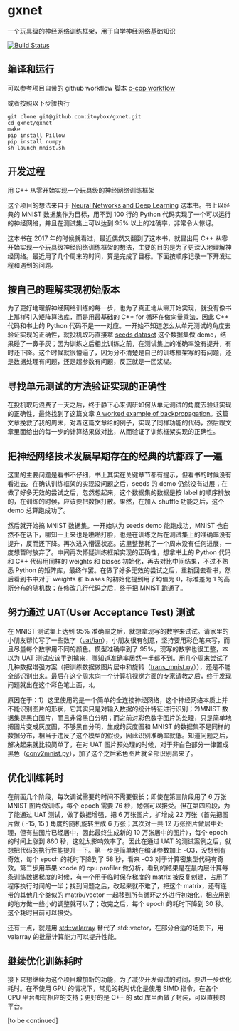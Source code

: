 # gxnet

一个玩具级的神经网络训练框架，用于自学神经网络基础知识

[![Build Status](https://github.com/liusifan/gxnet/actions/workflows/c-cpp.yml/badge.svg)](https://github.com/liusifan/gxnet/actions?query=workflow:ci)

编译和运行
--------
可以参考项目自带的 github workflow 脚本 [c-cpp workflow](.github/workflows/c-cpp.yml)

或者按照以下步骤执行
```
git clone git@github.com:itoybox/gxnet.git
cd gxnet/gxnet
make
pip install Pillow
pip install numpy
sh launch_mnist.sh
```

开发过程
-------
用 C++ 从零开始实现一个玩具级的神经网络训练框架

这个项目的想法来自于 [Neural Networks and Deep Learning](http://neuralnetworksanddeeplearning.com/) 这本书。书上以经典的 MNIST 数据集作为目标，用不到 100 行的 Python 代码实现了一个可以运行的神经网络，并且在测试集上可以达到 95% 以上的准确率，非常令人惊讶。

这本书在 2017 年的时候就看过，最近偶然又翻到了这本书，就冒出用 C++ 从零开始实现一个玩具级神经网络训练框架的想法，主要的目的是为了更深入地理解神经网络。最近用了几个周末的时间，算是完成了目标。下面按顺序记录一下开发过程和遇到的问题。

## 按自己的理解实现初始版本
为了更好地理解神经网络训练的每一步，也为了真正地从零开始实现，就没有像书上那样引入矩阵算法库，而是用最基础的 C++ for 循环在做向量乘法，因此 C++ 代码和书上的 Python 代码不是一一对应。一开始不知道怎么从单元测试的角度去验证实现的正确性，就投机取巧直接拿 [seeds dataset](https://www.kaggle.com/datasets/rwzhang/seeds-dataset) 这个数据集做 demo，结果碰了一鼻子灰；因为训练之后相比训练之前，在测试集上的准确率没有提升，有时还下降。这个时候就很懵逼了，因为分不清楚是自己的训练框架写的有问题，还是数据处理有问题，还是超参数有问题，反正就是一团浆糊。

## 寻找单元测试的方法验证实现的正确性
在投机取巧浪费了一天之后，终于静下心来调研如何从单元测试的角度去验证实现的正确性，最终找到了这篇文章 [A worked example of backpropagation](https://alexander-schiendorfer.github.io/2020/02/24/a-worked-example-of-backprop.html)。这篇文章挽救了我的周末，对着这篇文章给的例子，实现了同样功能的代码，然后跟文章里面给出的每一步的计算结果做对比，从而验证了训练框架实现的正确性。

## 把神经网络技术发展早期存在的经典的坑都踩了一遍
这里的主要问题是看书不仔细，书上其实在关键章节都有提示，但看书的时候没有看进去。在确认训练框架的实现没问题之后，seeds 的 demo 仍然没有进展；在做了好多无效的尝试之后，忽然想起来，这个数据集的数据是按 label 的顺序排放的，在训练的时候，应该要把数据打散。果然，在加入 shuffle 功能之后，这个 demo 总算跑成功了。

然后就开始搞 MNIST 数据集。一开始以为 seeds demo 能跑成功，MNIST 也自然不在话下，哪知一上来也是啪啪打脸，也是在训练之后在测试集上的准确率没有提升，反而还下降。再次进入懵逼状态。这里整整耗了一个周末没有任何进展，一度想暂时放弃了。中间再次怀疑训练框架实现的正确性，想拿书上的 Python 代码和 C++ 代码用同样的 weights 和 biases 初始化，再去对比中间结果，不过不熟悉 Python 的矩阵库，最终作罢。在做了好多无效的尝试之后，重新回去看书，然后看到书中对于 weights 和 biases 的初始化提到用了均值为 0，标准差为 1 的高斯分布的随机数；在修改几行代码之后，终于把 MNIST 跑通了。

## 努力通过 UAT(User Acceptance Test) 测试
在 MNIST 测试集上达到 95% 准确率之后，就想拿现写的数字来试试。请家里的小朋友帮忙写了一些数字（[uat/ian](gxnet/uat/ian)），小朋友很有创意，坚持要用彩色笔来写，而且尽量每个数字用不同的颜色。模型准确率到了 95%，现写的数字也很工整，本以为 UAT 测试应该手到擒来，哪知道准确率居然一半都不到。用几个周末尝试了几种数据增强方案（把训练数据做图片居中和旋转（[trans_mnist.py](gxnet/trans_mnist.py)）），还是不能全部识别出来。最后在这个周末向一个计算机视觉方面的专家请教之后，终于发现问题就出在这个彩色笔上面，:(。

原因在于：1）这里使用的是一个简单的全连接神经网络，这个神经网络本质上并不能识别图片的形状，它其实只是对输入数据的统计特征进行识别；2)MNIST 数据集是黑白图片，而且非常黑白分明；而之前对彩色数字图片的处理，只是简单地把图片变成灰度图，不够黑白分明，生成的灰度图和 MNIST 的数据集不是同样的数据分布，相当于违反了这个模型的假设，因此识别准确率就低。知道问题之后，解决起来就比较简单了，在对 UAT 图片预处理的时候，对于非白色部分一律置成黑色（[conv2mnist.py](gxnet/conv2mnist.py)），加了这个之后彩色图片就全部识别出来了。

## 优化训练耗时
在前面几个阶段，每次调试需要的时间不需要很长；即使在第三阶段用了 6 万张 MNIST 图片做训练，每个 epoch 需要 76 秒，勉强可以接受。但在第四阶段，为了能通过 UAT 测试，做了数据增强，把 6 万张图片，扩增成 22 万张（首先把图片做 ( -15, 15 ) 角度的随机旋转生成 6 万张；其次对一共 12 万张图片做居中处理，但有些图片已经居中，因此最终生成新的 10 万张居中的图片），每个 epoch 的时间上涨到 860 秒，这就太影响效率了。因此在通过 UAT 的测试案例之后，就想把代码的执行性能提升一下。第一步是简单地在编译参数加上 -O3，没想到有奇效，每个 epoch 的耗时下降到了 58 秒，看来 -O3 对于计算密集型代码有奇效。第二步用苹果 xcode 的 cpu profiler 做分析，看到的结果是在最内层计算每条训练数据梯度的时候，有一个用于临时保存梯度的 matrix 被反复创建，占用了程序执行时间的一半；找到问题之后，改起来就不难了，把这个 matrix，还有连带的其他几个类似的 matrix/vector 一起移到所有循环之外进行初始化，相应用到的地方做一些小的调整就可以了；改完之后，每个 epoch 的耗时下降到 30 秒。这个耗时目前可以接受。

还有一点，就是用 [std::valarray](https://en.cppreference.com/w/cpp/numeric/valarray) 替代了 std::vector，在部分合适的场景下，用 valarray 的批量计算能力可以提升性能。

## 继续优化训练耗时
接下来想继续为这个项目增加新的功能，为了减少开发调试的时间，要进一步优化耗时。在不使用 GPU 的情况下，常见的耗时优化是使用 SIMD 指令，在各个 CPU 平台都有相应的支持；更好的是 C++ 的 std 库里面做了封装，可以直接跨平台。

[to be continued]

